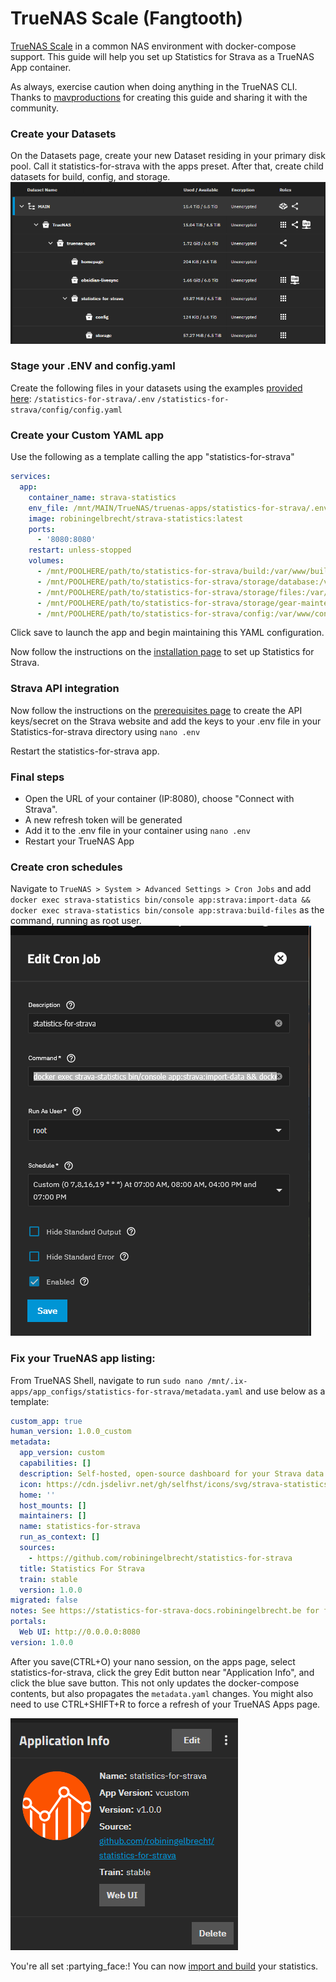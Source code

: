 # TrueNAS Scale (Fangtooth)

[TrueNAS Scale](https://www.truenas.com/truenas-community-edition/) in a common NAS environment with docker-compose support.
This guide will help you set up Statistics for Strava as a TrueNAS App container.

<div class="alert important">
As always, exercise caution when doing anything in the TrueNAS CLI.
</div>

<div class="alert important">
Thanks to <a href="https://github.com/mavproductions" target="_blank">mavproductions</a> for creating this guide and sharing it with the community.
</div>

### Create your Datasets

On the Datasets page, create your new Dataset residing in your primary disk pool.
Call it statistics-for-strava with the apps preset. After that, create child datasets for build, config, and storage.
![Datasets](../assets/images/truenas-datasets.png)

### Stage your .ENV and config.yaml
Create the following files in your datasets using the examples [provided here](https://statistics-for-strava-docs.robiningelbrecht.be/#/getting-started/installation?id=env):
`/statistics-for-strava/.env`
`/statistics-for-strava/config/config.yaml`


### Create your Custom YAML app
Use the following as a template calling the app "statistics-for-strava"
```yaml
services:
  app:
    container_name: strava-statistics
    env_file: /mnt/MAIN/TrueNAS/truenas-apps/statistics-for-strava/.env
    image: robiningelbrecht/strava-statistics:latest
    ports:
      - '8080:8080'
    restart: unless-stopped
    volumes:
      - /mnt/POOLHERE/path/to/statistics-for-strava/build:/var/www/build
      - /mnt/POOLHERE/path/to/statistics-for-strava/storage/database:/var/www/storage/database
      - /mnt/POOLHERE/path/to/statistics-for-strava/storage/files:/var/www/storage/files
      - /mnt/POOLHERE/path/to/statistics-for-strava/storage/gear-maintenance:/var/www/storage/gear-maintenance
      - /mnt/POOLHERE/path/to/statistics-for-strava/config:/var/www/config/app
```

Click save to launch the app and begin maintaining this YAML configuration. 

Now follow the instructions on the [installation page](/getting-started/installation.md) to set up Statistics for Strava.

### Strava API integration

Now follow the instructions on the [prerequisites page](/getting-started/prerequisites.md) to create the API keys/secret on the Strava website 
and add the keys to your .env file in your Statistics-for-strava directory using `nano .env`

Restart the statistics-for-strava app.

### Final steps

* Open the URL of your container (IP:8080), choose "Connect with Strava".
* A new refresh token will be generated
* Add it to the .env file in your container using `nano .env`
* Restart your TrueNAS App

### Create cron schedules
Navigate to `TrueNAS > System > Advanced Settings > Cron Jobs` and add `docker exec strava-statistics bin/console app:strava:import-data && docker exec strava-statistics bin/console app:strava:build-files` as the command, running as root user.
![Cron Job on TrueNAS](../assets/images/truenas-cron.png)

### Fix your TrueNAS app listing:
From TrueNAS Shell, navigate to run `sudo nano /mnt/.ix-apps/app_configs/statistics-for-strava/metadata.yaml` and use below as a template:
```yaml
custom_app: true
human_version: 1.0.0_custom
metadata:
  app_version: custom
  capabilities: []
  description: Self-hosted, open-source dashboard for your Strava data.
  icon: https://cdn.jsdelivr.net/gh/selfhst/icons/svg/strava-statistics.svg
  home: ''
  host_mounts: []
  maintainers: []
  name: statistics-for-strava
  run_as_context: []
  sources:
    - https://github.com/robiningelbrecht/statistics-for-strava
  title: Statistics For Strava
  train: stable
  version: 1.0.0
migrated: false
notes: See https://statistics-for-strava-docs.robiningelbrecht.be for further help and documentation.
portals: 
  Web UI: http://0.0.0.0:8080
version: 1.0.0
```

After you save(CTRL+O) your nano session, on the apps page, select statistics-for-strava, click the grey Edit button near "Application Info", and click the blue save button. This not only updates the docker-compose contents, but also propagates the `metadata.yaml` changes. You might also need to use CTRL+SHIFT+R to force a refresh of your TrueNAS Apps page.

![Application Info](../assets/images/truenas-appmeta.png)

<div class="alert success">
You're all set :partying_face:! You can now <a href="/#/getting-started/installation?id=import-and-build-statistics">import and build</a> your statistics. 
</div>
